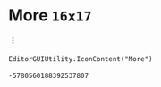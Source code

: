 # More `16x17`
<img src="/img/More.png" width=16 height=17>

``` CSharp
EditorGUIUtility.IconContent("More")
```
```
-5780560188392537807
```
